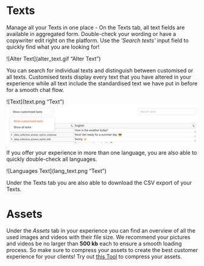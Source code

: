 
# Texts 

Manage all your Texts in one place - On the Texts tab, all text fields are available in aggregated form. Double-check your wording or have a copywriter edit right on the platform. Use the *'Search texts'* input field to quickly find what you are looking for!

![Alter Text](alter_text.gif “Alter Text”)

You can search for individual texts and distinguish between customised or all texts. Customised texts display every text that you have altered in your experience while all text include the standardised text we have put in before for a smooth chat flow. 

![Text](text.png “Text”)
![Textpix](textpic.png "Textpic")

If you offer your experience in more than one language, you are also able to quickly double-check all languages.

![Languages Text](lang_text.png “Text”)

Under the Texts tab you are also able to download the CSV export of your Texts.


# Assets 

Under the *Assets* tab in your experience you can find  an overview of all the used images and videos with their file size. We recommend your pictures and videos be no larger than **500 kb** each to ensure a smooth loading process. So make sure to compress your assets to create the best customer experience for your clients! Try out [this Tool](https://compresspng.com) to compress your assets. 









